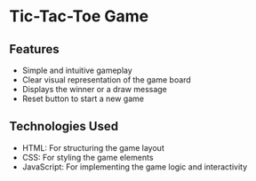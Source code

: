 # Tic-Tac-Toe Game

## Features
*   Simple and intuitive gameplay
*   Clear visual representation of the game board
*   Displays the winner or a draw message
*   Reset button to start a new game
  
## Technologies Used
*   HTML: For structuring the game layout
*   CSS: For styling the game elements
*   JavaScript: For implementing the game logic and interactivity
